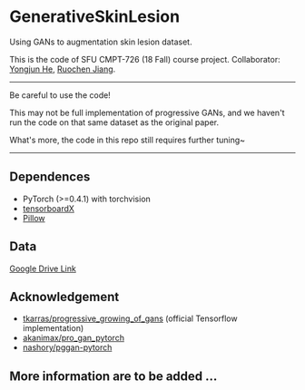# GenerativeSkinLesion  

Using GANs to augmentation skin lesion dataset.  

This is the code of SFU CMPT-726 (18 Fall) course project. Collaborator: [Yongjun He](https://github.com/Nju141250047), [Ruochen Jiang](https://github.com/VHUCXAONG).

***

Be careful to use the code!  

This may not be full implementation of progressive GANs, and we haven't run the code on that same dataset as the original paper.  

What's more, the code in this repo still requires further tuning~

***

## Dependences  
* PyTorch (>=0.4.1) with torchvision  
* [tensorboardX](https://github.com/lanpa/tensorboardX)  
* [Pillow](https://github.com/python-pillow/Pillow)  

## Data  
[Google Drive Link](https://drive.google.com/drive/folders/1lndmIp75e1uo2cmsdV15yYDMhWRXeCUc?usp=sharing)  

## Acknowledgement  

* [tkarras/progressive_growing_of_gans](https://github.com/tkarras/progressive_growing_of_gans) (official Tensorflow implementation)  
* [akanimax/pro_gan_pytorch](https://github.com/akanimax/pro_gan_pytorch)  
* [nashory/pggan-pytorch](https://github.com/nashory/pggan-pytorch)  

## More information are to be added ...
